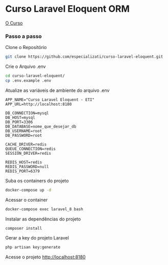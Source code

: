
# Curso Laravel Eloquent ORM
[O Curso](https://academy.especializati.com.br/curso/laravel-eloquent)

### Passo a passo
Clone o Repositório
```sh
git clone https://github.com/especializati/curso-laravel-eloquent.git
```


Crie o Arquivo .env
```sh
cd curso-laravel-eloquent/
cp .env.example .env
```


Atualize as variáveis de ambiente do arquivo .env
```dosini
APP_NAME="Curso Laravel Eloquent - ETI"
APP_URL=http://localhost:8180

DB_CONNECTION=mysql
DB_HOST=mysql
DB_PORT=3306
DB_DATABASE=nome_que_desejar_db
DB_USERNAME=root
DB_PASSWORD=root

CACHE_DRIVER=redis
QUEUE_CONNECTION=redis
SESSION_DRIVER=redis

REDIS_HOST=redis
REDIS_PASSWORD=null
REDIS_PORT=6379
```


Suba os containers do projeto
```sh
docker-compose up -d
```


Acessar o container
```sh
docker-compose exec laravel_8 bash
```


Instalar as dependências do projeto
```sh
composer install
```


Gerar a key do projeto Laravel
```sh
php artisan key:generate
```


Acesse o projeto
[http://localhost:8180](http://localhost:8180)
